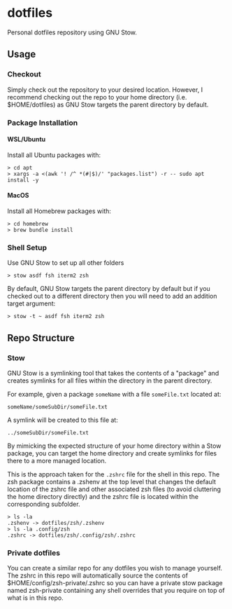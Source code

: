 # dotfiles
Personal dotfiles repository using GNU Stow.

## Usage
### Checkout
Simply check out the repository to your desired location. However, I recommend checking out the repo to your home directory (i.e. $HOME/dotfiles) as GNU Stow targets the parent directory by default.

### Package Installation
#### WSL/Ubuntu
Install all Ubuntu packages with:
```console
> cd apt
> xargs -a <(awk '! /^ *(#|$)/' "packages.list") -r -- sudo apt install -y
```

#### MacOS
Install all Homebrew packages with:
```console
> cd homebrew
> brew bundle install
```

### Shell Setup
Use GNU Stow to set up all other folders
```console
> stow asdf fsh iterm2 zsh
```

By default, GNU Stow targets the parent directory by default but if you checked out to a different directory then you will need to add an addition target argument:
```console
> stow -t ~ asdf fsh iterm2 zsh
```

## Repo Structure
### Stow
GNU Stow is a symlinking tool that takes the contents of a "package" and creates symlinks for all files within the directory in the parent directory.

For example, given a package `someName` with a file `someFile.txt` located at:
```
someName/someSubDir/someFile.txt
```
A symlink will be created to this file at:
```
../someSubDir/someFile.txt
```
By mimicking the expected structure of your home directory within a Stow package, you can target the home directory and create symlinks for files there to a more managed location.

This is the approach taken for the `.zshrc` file for the shell in this repo. The zsh package contains a .zshenv at the top level that changes the default location of the zshrc file and other associated zsh files (to avoid cluttering the home directory directly) and the zshrc file is located within the corresponding subfolder.
```console
> ls -la
.zshenv -> dotfiles/zsh/.zshenv
> ls -la .config/zsh
.zshrc -> dotfiles/zsh/.config/zsh/.zshrc
```

### Private dotfiles
You can create a similar repo for any dotfiles you wish to manage yourself. The zshrc in this repo will automatically source the contents of $HOME/config/zsh-private/.zshrc so you can have a private stow package named zsh-private containing any shell overrides that you require on top of what is in this repo.
